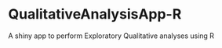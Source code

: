 QualitativeAnalysisApp-R
========================

A shiny app to perform Exploratory Qualitative analyses using R
